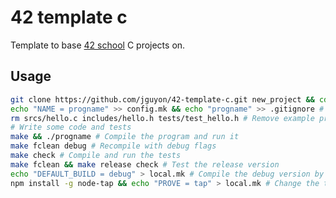 # 42 template c

Template to base [42 school](https://en.wikipedia.org/wiki/42_(school)) C projects on.

## Usage

```sh
git clone https://github.com/jguyon/42-template-c.git new_project && cd new_project
echo "NAME = progname" >> config.mk && echo "progname" >> .gitignore # Set executable name
rm srcs/hello.c includes/hello.h tests/test_hello.h # Remove example program and tests
# Write some code and tests
make && ./progname # Compile the program and run it
make fclean debug # Recompile with debug flags
make check # Compile and run the tests
make fclean && make release check # Test the release version
echo "DEFAULT_BUILD = debug" > local.mk # Compile the debug version by default on your local machine
npm install -g node-tap && echo "PROVE = tap" > local.mk # Change the tap output processor for tests
```
